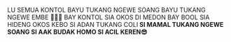LU SEMUA KONTOL BAYU TUKANG NGEWE
SOANG BAYU TUKANG NGEWE EMBE 🤣🤣🤣
BAY KONTOL SIA OKOS DI MEDON<a>
BAY BOOL SIA HIDENG OKOS KEBO
SI ADAN TUKANG COLI<b>
SI MAMAL TUKANG NGEWE SOANG<a>
SI AAK BUDAK HOMO<a>
SI ACIL KEREN😎<a>
